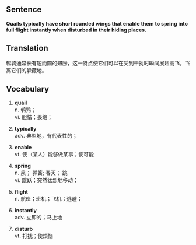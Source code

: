 ## Sentence

**Quails typically have short rounded wings that enable them to spring into full flight instantly when disturbed in their hiding places.**

## Translation

鹌鹑通常长有短而圆的翅膀，这一特点使它们可以在受到干扰时瞬间展翅高飞，飞离它们的躲藏地。      


## Vocabulary   

1. **quail**   
n. 鹌鹑；   
vi. 胆怯；畏缩；

2. **typically**    
adv. 典型地，有代表性的；   

3. **enable**   
vt. 使（某人）能够做某事；使可能   

4. **spring**    
n. 泉； 弹簧;  春天； 跳    
vi. 跳跃；突然猛烈地移动；


5. **flight**    
n. 航班；班机；飞机；逃避；

6. **instantly**   
adv. 立即的；马上地   

7. **disturb**   
vt. 打扰；使烦恼    


